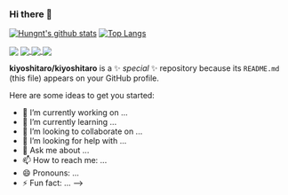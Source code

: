 ### Hi there 👋

[![Hungnt's github stats](https://github-readme-stats.vercel.app/api?username=kiyoshitaro&theme=gruvbox&show_icons=true)](https://github.com/kiyoshitaro/kiyoshitaro)
[![Top Langs](https://github-readme-stats.vercel.app/api/top-langs/?username=kiyoshitaro&hide=cmake,makefile&langs_count=8&layout=compact)](https://github.com/kiyoshitaro/kiyoshitaro)
<!-- <a href="https://app.daily.dev/kiyoshitaro"><img src="https://api.daily.dev/devcards/54e2998a11ac4c028468def6a1d64bda.png?r=rzx" width="400" alt="Nguyễn Tuấn Hưng's Dev Card"/></a>
 -->
<!--
<a href="https://github.com/kiyoshitaro/web_flask/">
  <!-- Change the `github-readme-stats.anuraghazra1.vercel.app` to `github-readme-stats.vercel.app`  -->
  <img align="center" src="https://github-readme-stats.anuraghazra1.vercel.app/api/pin/?username=kiyoshitaro&repo=web_flask&theme=gruvbox" />
</a>
<a href="https://github.com/kiyoshitaro/polyp_segmentation/">
  <!-- Change the `github-readme-stats.anuraghazra1.vercel.app` to `github-readme-stats.vercel.app`  -->
  <img align="center" src="https://github-readme-stats.anuraghazra1.vercel.app/api/pin/?username=kiyoshitaro&repo=polyp_segmentation&theme=gruvbox" />
</a>
<a href="https://github.com/kiyoshitaro/taro_ai_tf_template/">
  <!-- Change the `github-readme-stats.anuraghazra1.vercel.app` to `github-readme-stats.vercel.app`  -->
  <img align="center" src="https://github-readme-stats.anuraghazra1.vercel.app/api/pin/?username=kiyoshitaro&repo=taro_ai_tf_template&theme=gruvbox" />
</a>
<a href="https://github.com/kiyoshitaro/kaggle_model_sample/">
  <!-- Change the `github-readme-stats.anuraghazra1.vercel.app` to `github-readme-stats.vercel.app`  -->
  <img align="center" src="https://github-readme-stats.anuraghazra1.vercel.app/api/pin/?username=kiyoshitaro&repo=kaggle_model_sample&theme=gruvbox" />
</a>


**kiyoshitaro/kiyoshitaro** is a ✨ _special_ ✨ repository because its `README.md` (this file) appears on your GitHub profile.

Here are some ideas to get you started:

- 🔭 I’m currently working on ...
- 🌱 I’m currently learning ...
- 👯 I’m looking to collaborate on ...
- 🤔 I’m looking for help with ...
- 💬 Ask me about ...
- 📫 How to reach me: ...
- 😄 Pronouns: ...
- ⚡ Fun fact: ...
-->
